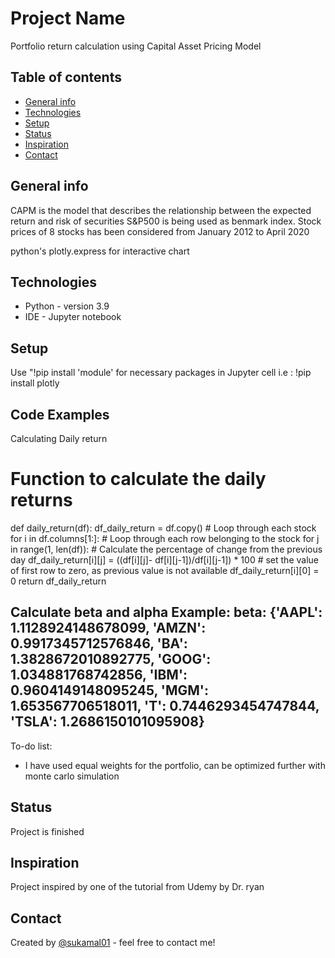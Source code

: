 # Project Name
Portfolio return calculation using Capital Asset Pricing Model

## Table of contents
* [General info](#general-info)
* [Technologies](#technologies)
* [Setup](#setup)
* [Status](#status)
* [Inspiration](#inspiration)
* [Contact](#contact)

## General info
CAPM is the model that describes the relationship between the expected return and risk of securities
S&P500 is being used as benmark index.
Stock prices of 8 stocks has been considered from January 2012 to April 2020

python's plotly.express for interactive chart

## Technologies
* Python - version 3.9
* IDE - Jupyter notebook


## Setup
Use "!pip install 'module' for necessary packages in Jupyter cell
i.e : !pip install plotly

## Code Examples
Calculating Daily return
# Function to calculate the daily returns 
def daily_return(df):
  df_daily_return = df.copy()
    # Loop through each stock
  for i in df.columns[1:]:
    # Loop through each row belonging to the stock
    for j in range(1, len(df)):
      # Calculate the percentage of change from the previous day
      df_daily_return[i][j] = ((df[i][j]- df[i][j-1])/df[i][j-1]) * 100
    # set the value of first row to zero, as previous value is not available
    df_daily_return[i][0] = 0
  return df_daily_return

Calculate beta and alpha
Example:
beta:
{'AAPL': 1.1128924148678099,
 'AMZN': 0.9917345712576846,
 'BA': 1.3828672010892775,
 'GOOG': 1.034881768742856,
 'IBM': 0.9604149148095245,
 'MGM': 1.653567706518011,
 'T': 0.7446293454747844,
 'TSLA': 1.2686150101095908}
------

To-do list:
* I have used equal weights for the portfolio, can be optimized further with monte carlo simulation

## Status
Project is finished


## Inspiration
Project inspired by one of the tutorial from Udemy by Dr. ryan

## Contact
Created by [@sukamal01](https://github.com/sukamal01) - feel free to contact me!